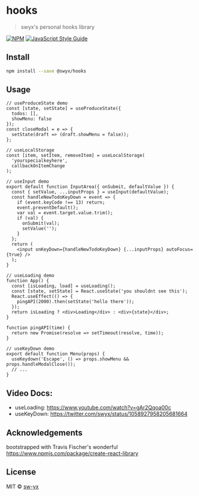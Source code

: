 # hooks

> swyx's personal hooks library

[![NPM](https://img.shields.io/npm/v/hooks.svg)](https://www.npmjs.com/package/hooks) [![JavaScript Style Guide](https://img.shields.io/badge/code_style-standard-brightgreen.svg)](https://standardjs.com)

## Install

```bash
npm install --save @swyx/hooks
```

## Usage

```tsx
// useProduceState demo
const [state, setState] = useProduceState({
  todos: [],
  showMenu: false
});
const closeModal = e => {
  setState(draft => (draft.showMenu = false));
};

// useLocalStorage
const [item, setItem, removeItem] = useLocalStorage(
  'yourspecialkeyhere',
  callbackOnItemChange
);

// useInput demo
export default function InputArea({ onSubmit, defaultValue }) {
  const { setValue, ...inputProps } = useInput(defaultValue);
  const handleNewTodoKeyDown = event => {
    if (event.keyCode !== 13) return;
    event.preventDefault();
    var val = event.target.value.trim();
    if (val) {
      onSubmit(val);
      setValue('');
    }
  };
  return (
    <input onKeyDown={handleNewTodoKeyDown} {...inputProps} autoFocus={true} />
  );
}

// useLoading demo
function App() {
  const [isLoading, load] = useLoading();
  const [state, setState] = React.useState('you shouldnt see this');
  React.useEffect(() => {
    pingAPI(2000).then(setState('hello there'));
  });
  return isLoading ? <div>Loading</div> : <div>{state}</div>;
}

function pingAPI(time) {
  return new Promise(resolve => setTimeout(resolve, time));
}

// useKeyDown demo
export default function Menu(props) {
  useKeydown('Escape', () => props.showMenu && props.handleModalClose());
  // ...
}
```

## Video Docs:

- useLoading: https://www.youtube.com/watch?v=gAr2Qqoa00c
- useKeyDown: https://twitter.com/swyx/status/1058927958205681664

## Acknowledgements

bootstrapped with Travis Fischer's wonderful https://www.npmjs.com/package/create-react-library

## License

MIT © [sw-yx](https://github.com/sw-yx)
